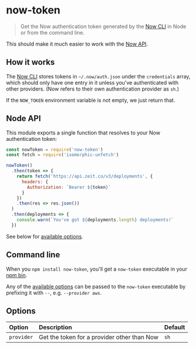 # now-token
> Get the Now authentication token generated by the [Now CLI] in Node or from the command line.

This should make it much easier to work with the [Now API].

## How it works
The [Now CLI] stores tokens in `~/.now/auth.json` under the `credentials` array, which should only have one entry in it unless you've authenticated with other providers. (Now refers to their own authentication provider as `sh`.)

If the `NOW_TOKEN` environment variable is not empty, we just return that.

## Node API
This module exports a single function that resolves to your Now authentication token:

```js
const nowToken = require('now-token')
const fetch = require('isomorphic-unfetch')

nowToken()
  .then(token => {
    return fetch('https://api.zeit.co/v3/deployments', {
      headers: {
        Authorization: `Bearer ${token}`
      }
    })
    .then(res => res.json())
  )
  .then(deployments => {
    console.warn(`You've got ${deployments.length} deployments!`
  })
```

See below for [available options](#options).

## Command line
When you `npm install now-token`, you'll get a `now-token` executable in your [npm bin].

Any of the [available options](#options) can be passed to the `now-token` executable by prefixing it with `--`, e.g.
`--provider aws`.

## Options
| Option | Description | Default |
| :----- | :---        | :---    |
| `provider` | Get the token for a provider other than Now | `sh` |

[now api]: https://zeit.co/api
[now cli]: https://github.com/zeit/now-cli
[npm bin]: https://docs.npmjs.com/cli/bin
